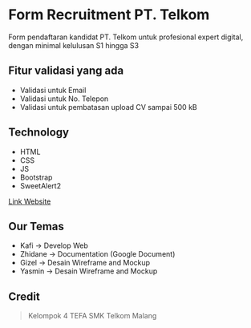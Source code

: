 # Form Recruitment PT. Telkom

Form pendaftaran kandidat PT. Telkom untuk profesional expert digital, dengan minimal kelulusan S1 hingga S3

## Fitur validasi yang ada

- Validasi untuk Email
- Validasi untuk No. Telepon
- Validasi untuk pembatasan upload CV sampai 500 kB

## Technology

- HTML
- CSS
- JS
- Bootstrap
- SweetAlert2

[Link Website](https://kkafi09.github.io/tefa-dbt-project/ujian-tefa-chapter2/index.html)

## Our Temas

- Kafi -> Develop Web
- Zhidane -> Documentation (Google Document)
- Gizel -> Desain Wireframe and Mockup
- Yasmin -> Desain Wireframe and Mockup

## Credit

> Kelompok 4 TEFA SMK Telkom Malang
